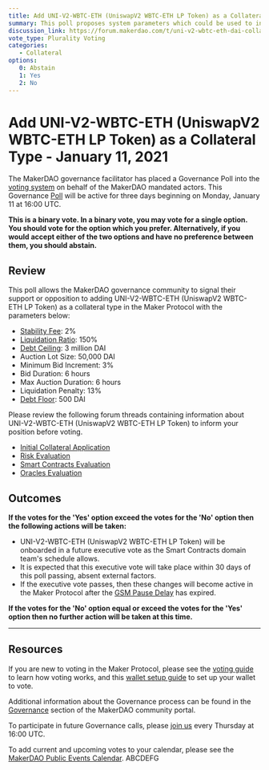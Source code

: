 ```yaml
---
title: Add UNI-V2-WBTC-ETH (UniswapV2 WBTC-ETH LP Token) as a Collateral Type - January 11, 2021
summary: This poll proposes system parameters which could be used to initialize UNI-V2-WBTC-ETH (UniswapV2 WBTC-ETH LP Token) as a new collateral type.
discussion_link: https://forum.makerdao.com/t/uni-v2-wbtc-eth-dai-collateral-onboarding-application/4279
vote_type: Plurality Voting
categories:
   - Collateral
options:
   0: Abstain
   1: Yes
   2: No
---
```

# Add UNI-V2-WBTC-ETH (UniswapV2 WBTC-ETH LP Token) as a Collateral Type - January 11, 2021

The MakerDAO governance facilitator has placed a Governance Poll into the [voting system](https://vote.makerdao.com/polling) on behalf of the MakerDAO mandated actors. This Governance [Poll](https://community-development.makerdao.com/en/learn/governance/on-chain-gov) will be active for three days beginning on Monday, January 11 at 16:00 UTC.

**This is a binary vote. In a binary vote, you may vote for a single option. You should vote for the option which you prefer. Alternatively, if you would accept either of the two options and have no preference between them, you should abstain.**

## Review

This poll allows the MakerDAO governance community to signal their support or opposition to adding UNI-V2-WBTC-ETH (UniswapV2 WBTC-ETH LP Token) as a collateral type in the Maker Protocol with the parameters below:

* [Stability Fee](https://community-development.makerdao.com/en/learn/governance/param-stability-fee): 2%
* [Liquidation Ratio](https://community-development.makerdao.com/en/learn/governance/param-liquidation-ratio): 150%
* [Debt Ceiling](https://community-development.makerdao.com/en/learn/governance/param-debt-ceiling): 3 million DAI
* Auction Lot Size: 50,000 DAI
* Minimum Bid Increment: 3%
* Bid Duration: 6 hours
* Max Auction Duration: 6 hours
* Liquidation Penalty: 13%
* [Debt Floor](https://community-development.makerdao.com/en/learn/governance/param-debt-floor): 500 DAI

Please review the following forum threads containing information about UNI-V2-WBTC-ETH (UniswapV2 WBTC-ETH LP Token) to inform your position before voting.
* [Initial Collateral Application](https://forum.makerdao.com/t/uni-v2-wbtc-eth-dai-collateral-onboarding-application/4279)
* [Risk Evaluation](https://forum.makerdao.com/t/uni-v2-wbtc-eth-collateral-onboarding-risk-evaluation/5598)
* [Smart Contracts Evaluation](https://forum.makerdao.com/t/uni-v2-wbtc-eth-erc20-token-smart-contract-technical-assessment/5314)
* [Oracles Evaluation](https://forum.makerdao.com/t/uni-v2-wbtc-eth-collateral-onboarding-oracle-assessment-mip10c3-sp20/5501)

## Outcomes

**If the votes for the 'Yes' option exceed the votes for the 'No' option then the following actions will be taken:**
* UNI-V2-WBTC-ETH (UniswapV2 WBTC-ETH LP Token) will be onboarded in a future executive vote as the Smart Contracts domain team's schedule allows. 
* It is expected that this executive vote will take place within 30 days of this poll passing, absent external factors.
* If the executive vote passes, then these changes will become active in the Maker Protocol after the [GSM Pause Delay](https://community-development.makerdao.com/en/learn/governance/param-gsm-pause-delay) has expired.

**If the votes for the 'No' option equal or exceed the votes for the 'Yes' option then no further action will be taken at this time.**

---

## Resources

If you are new to voting in the Maker Protocol, please see the [voting guide](https://community-development.makerdao.com/en/learn/governance/how-voting-works/) to learn how voting works, and this [wallet setup guide](https://community-development.makerdao.com/en/learn/governance/voting-setup/) to set up your wallet to vote.

Additional information about the Governance process can be found in the [Governance](https://community-development.makerdao.com/en/learn/governance) section of the MakerDAO community portal.

To participate in future Governance calls, please [join us](https://github.com/makerdao/community/tree/master/governance/governance-and-risk-meetings) every Thursday at 16:00 UTC.

To add current and upcoming votes to your calendar, please see the [MakerDAO Public Events Calendar](https://calendar.google.com/calendar/embed?src=makerdao.com_3efhm2ghipksegl009ktniomdk%40group.calendar.google.com&ctz=UTC&mode=week&showCalendars=0&showPrint=0).
ABCDEFG